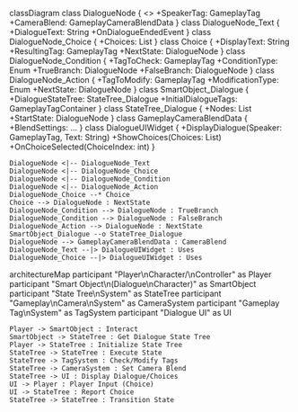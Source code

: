 classDiagram
    class DialogueNode {
        <<abstract>>
        +SpeakerTag: GameplayTag
        +CameraBlend: GameplayCameraBlendData
    }
    class DialogueNode_Text {
        +DialogueText: String
        +OnDialogueEndedEvent
    }
    class DialogueNode_Choice {
        +Choices: List<Choice>
    }
    class Choice {
        +DisplayText: String
        +ResultingTag: GameplayTag
        +NextState: DialogueNode
    }
    class DialogueNode_Condition {
        +TagToCheck: GameplayTag
        +ConditionType: Enum
        +TrueBranch: DialogueNode
        +FalseBranch: DialogueNode
    }
    class DialogueNode_Action {
        +TagToModify: GameplayTag
        +ModificationType: Enum
        +NextState: DialogueNode
    }
    class SmartObject_Dialogue {
        +DialogueStateTree: StateTree_Dialogue
        +InitialDialogueTags: GameplayTagContainer
    }
    class StateTree_Dialogue {
        +Nodes: List<DialogueNode>
        +StartState: DialogueNode
    }
    class GameplayCameraBlendData {
        +BlendSettings: ...
    }
    class DialogueUIWidget {
        +DisplayDialogue(Speaker: GameplayTag, Text: String)
        +ShowChoices(Choices: List<Choice>)
        +OnChoiceSelected(ChoiceIndex: int)
    }

    DialogueNode <|-- DialogueNode_Text
    DialogueNode <|-- DialogueNode_Choice
    DialogueNode <|-- DialogueNode_Condition
    DialogueNode <|-- DialogueNode_Action
    DialogueNode_Choice --* Choice
    Choice --> DialogueNode : NextState
    DialogueNode_Condition --> DialogueNode : TrueBranch
    DialogueNode_Condition --> DialogueNode : FalseBranch
    DialogueNode_Action --> DialogueNode : NextState
    SmartObject_Dialogue --o StateTree_Dialogue
    DialogueNode --> GameplayCameraBlendData : CameraBlend
    DialogueNode_Text --|> DialogueUIWidget : Uses
    DialogueNode_Choice --|> DialogueUIWidget : Uses

architectureMap
    participant "Player\nCharacter/\nController" as Player
    participant "Smart Object\n(Dialogue\nCharacter)" as SmartObject
    participant "State Tree\nSystem" as StateTree
    participant "Gameplay\nCamera\nSystem" as CameraSystem
    participant "Gameplay Tag\nSystem" as TagSystem
    participant "Dialogue UI" as UI

    Player -> SmartObject : Interact
    SmartObject -> StateTree : Get Dialogue State Tree
    Player -> StateTree : Initialize State Tree
    StateTree -> StateTree : Execute State
    StateTree -> TagSystem : Check/Modify Tags
    StateTree -> CameraSystem : Set Camera Blend
    StateTree -> UI : Display Dialogue/Choices
    UI -> Player : Player Input (Choice)
    UI -> StateTree : Report Choice
    StateTree -> StateTree : Transition State